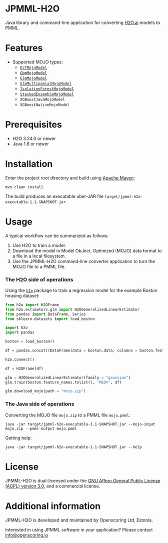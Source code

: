 JPMML-H2O
=========

Java library and command-line application for converting [H2O.ai](https://www.h2o.ai/) models to PMML.

# Features #

* Supported MOJO types:
  * [`DrfMojoModel`](http://docs.h2o.ai/h2o/latest-stable/h2o-genmodel/javadoc/hex/genmodel/algos/drf/DrfMojoModel.html)
  * [`GbmMojoModel`](http://docs.h2o.ai/h2o/latest-stable/h2o-genmodel/javadoc/hex/genmodel/algos/gbm/GbmMojoModel.html)
  * [`GlmMojoModel`](http://docs.h2o.ai/h2o/latest-stable/h2o-genmodel/javadoc/hex/genmodel/algos/glm/GlmMojoModel.html)
  * [`GlmMultinomialMojoModel`](http://docs.h2o.ai/h2o/latest-stable/h2o-genmodel/javadoc/hex/genmodel/algos/glm/GlmMultinomialMojoModel.html)
  * [`IsolationForestMojoModel`](http://docs.h2o.ai/h2o/latest-stable/h2o-genmodel/javadoc/hex/genmodel/algos/isofor/IsolationForestMojoModel.html)
  * [`StackedEnsembleMojoModel`](http://docs.h2o.ai/h2o/latest-stable/h2o-genmodel/javadoc/hex/genmodel/algos/ensemble/StackedEnsembleMojoModel.html)
  * `XGBoostJavaMojoModel`
  * `XGBoostNativeMojoModel`

# Prerequisites #

* H2O 3.24.0 or newer
* Java 1.8 or newer

# Installation #

Enter the project root directory and build using [Apache Maven](http://maven.apache.org/):
```
mvn clean install
```

The build produces an executable uber-JAR file `target/jpmml-h2o-executable-1.1-SNAPSHOT.jar`.

# Usage #

A typical workflow can be summarized as follows:

1. Use H2O to train a model.
2. Download the model in Model ObJect, Optimized (MOJO) data format to a file in a local filesystem.
3. Use the JPMML-H2O command-line converter application to turn the MOJO file to a PMML file.

### The H2O side of operations

Using the [`h2o`](https://github.com/h2oai/h2o-3/tree/master/h2o-py) package to train a regression model for the example Boston housing dataset:

```python
from h2o import H2OFrame
from h2o.estimators.glm import H2OGeneralizedLinearEstimator
from pandas import DataFrame, Series
from sklearn.datasets import load_boston

import h2o
import pandas

boston = load_boston()

df = pandas.concat((DataFrame(data = boston.data, columns = boston.feature_names), Series(boston.target, name = "MEDV")), axis = 1)

h2o.connect()

df = H2OFrame(df)

glm = H2OGeneralizedLinearEstimator(family = "gaussian")
glm.train(boston.feature_names.tolist(), "MEDV", df)

glm.download_mojo(path = "mojo.zip")
```

### The Java side of operations

Converting the MOJO file `mojo.zip` to a PMML file `mojo.pmml`:
```
java -jar target/jpmml-h2o-executable-1.1-SNAPSHOT.jar --mojo-input mojo.zip --pmml-output mojo.pmml
```

Getting help:
```
java -jar target/jpmml-h2o-executable-1.1-SNAPSHOT.jar --help
```

# License #

JPMML-H2O is dual-licensed under the [GNU Affero General Public License (AGPL) version 3.0](http://www.gnu.org/licenses/agpl-3.0.html), and a commercial license.

# Additional information #

JPMML-H2O is developed and maintained by Openscoring Ltd, Estonia.

Interested in using JPMML software in your application? Please contact [info@openscoring.io](mailto:info@openscoring.io)
